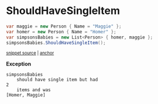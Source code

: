 # ShouldHaveSingleItem

<!-- snippet: EnumerableShouldHaveSingleItemExamples.ShouldHaveSingleItem.codeSample.approved.cs -->
<a id='aa895b2d'></a>
```cs
var maggie = new Person { Name = "Maggie" };
var homer = new Person { Name = "Homer" };
var simpsonsBabies = new List<Person> { homer, maggie };
simpsonsBabies.ShouldHaveSingleItem();
```
<sup><a href='/src/DocumentationExamples/CodeExamples/EnumerableShouldHaveSingleItemExamples.ShouldHaveSingleItem.codeSample.approved.cs#L1-L4' title='Snippet source file'>snippet source</a> | <a href='#aa895b2d' title='Start of snippet'>anchor</a></sup>
<!-- endSnippet -->

**Exception**

<!-- include: EnumerableShouldHaveSingleItemExamples.ShouldHaveSingleItem.exceptionText.approved.txt -->
```
simpsonsBabies
    should have single item but had
2
    items and was
[Homer, Maggie]
```
<!-- endInclude -->
